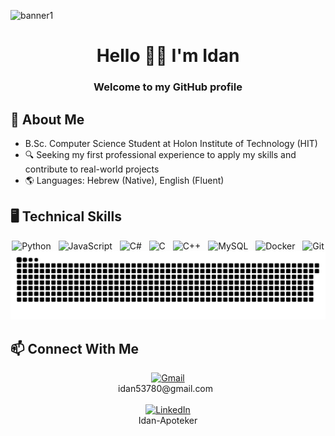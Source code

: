 <!-- Banner Image -->
![banner1](https://github.com/user-attachments/assets/c54c6afd-84dd-4bb8-8ea5-391be62b2ef2)

<h1 align="center">Hello 👋🏼 I'm Idan</h1>
<h3 align="center">Welcome to my GitHub profile</h3>

## 📖 About Me
- B.Sc. Computer Science Student at Holon Institute of Technology (HIT)
- 🔍 Seeking my first professional experience to apply my skills and contribute to real-world projects
- 🌎 Languages: Hebrew (Native), English (Fluent)

## 🖥️ Technical Skills
<div align="center">
  <img src="https://cdn.jsdelivr.net/gh/devicons/devicon/icons/python/python-original.svg" height="40" alt="Python" title="Python" />&nbsp;&nbsp;
  <img src="https://cdn.jsdelivr.net/gh/devicons/devicon/icons/javascript/javascript-original.svg" height="40" alt="JavaScript" title="JavaScript" />&nbsp;&nbsp;
  <img src="https://cdn.jsdelivr.net/gh/devicons/devicon/icons/csharp/csharp-original.svg" height="40" alt="C#" title="C#" />&nbsp;&nbsp;
  <img src="https://cdn.jsdelivr.net/gh/devicons/devicon/icons/c/c-original.svg" height="40" alt="C" title="C" />&nbsp;&nbsp;
  <img src="https://cdn.jsdelivr.net/gh/devicons/devicon/icons/cplusplus/cplusplus-original.svg" height="40" alt="C++" title="C++" />&nbsp;&nbsp;
  <img src="https://cdn.jsdelivr.net/gh/devicons/devicon/icons/mysql/mysql-original.svg" height="40" alt="MySQL" title="MySQL" />&nbsp;&nbsp;
  <img src="https://cdn.jsdelivr.net/gh/devicons/devicon/icons/docker/docker-original.svg" height="40" alt="Docker" title="Docker" />&nbsp;&nbsp;
  <img src="https://cdn.jsdelivr.net/gh/devicons/devicon/icons/git/git-original.svg" height="40" alt="Git" title="Git" />
</div>

<!-- GitHub Activity Snake Animation -->
<div align="center">
  <picture>
    <source media="(prefers-color-scheme: dark)" srcset="https://raw.githubusercontent.com/idan53780/idan53780/output/github-snake-dark.svg" />
    <source media="(prefers-color-scheme: light)" srcset="https://raw.githubusercontent.com/idan53780/idan53780/output/github-snake.svg" />
    <img alt="github-contribution-snake" src="https://raw.githubusercontent.com/idan53780/idan53780/output/github-snake.svg" />
  </picture>
</div>

## 📫 Connect With Me
<div align="center">
  <a href="mailto:idan53780@gmail.com">
    <img src="https://img.shields.io/static/v1?message=Gmail&logo=gmail&label=&color=D14836&logoColor=white&labelColor=&style=for-the-badge" height="35" alt="Gmail" />
  </a>  
  <br>
    idan53780@gmail.com &nbsp;
  <br><br>
  <a href="http://www.linkedin.com/in/idan-apoteker" target="_blank">
    <img src="https://img.shields.io/static/v1?message=LinkedIn&logo=linkedin&label=&color=0077B5&logoColor=white&labelColor=&style=for-the-badge" height="35" alt="LinkedIn" />
  </a>
  <br>
   Idan-Apoteker
</div>
